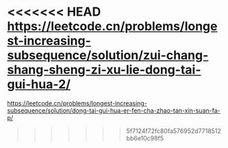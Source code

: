 <<<<<<< HEAD
https://leetcode.cn/problems/longest-increasing-subsequence/solution/zui-chang-shang-sheng-zi-xu-lie-dong-tai-gui-hua-2/
=======


https://leetcode.cn/problems/longest-increasing-subsequence/solution/dong-tai-gui-hua-er-fen-cha-zhao-tan-xin-suan-fa-p/



>>>>>>> 5f7124f72fc80fa576952d7718512bb6e10c98f5
